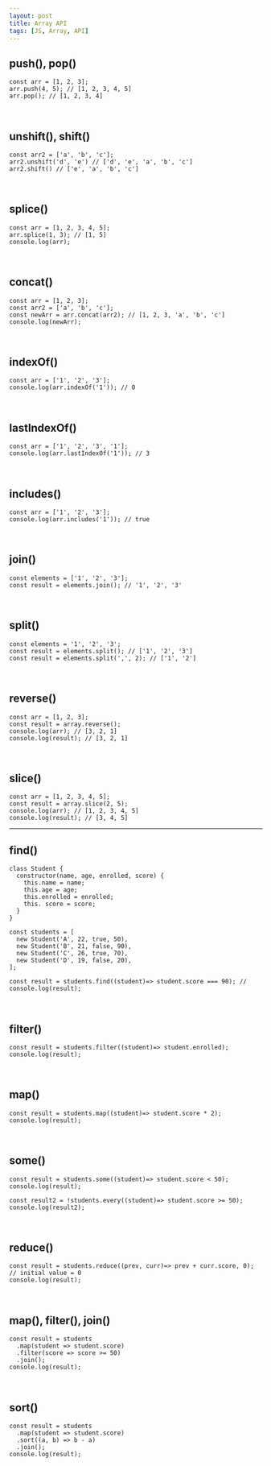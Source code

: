 ```yaml
---
layout: post
title: Array API
tags: [JS, Array, API]
---
```

## push(), pop()
```
const arr = [1, 2, 3];
arr.push(4, 5); // [1, 2, 3, 4, 5]
arr.pop(); // [1, 2, 3, 4]
```
<br/>

## unshift(), shift()
``` 
const arr2 = ['a', 'b', 'c'];
arr2.unshift('d', 'e') // ['d', 'e', 'a', 'b', 'c']
arr2.shift() // ['e', 'a', 'b', 'c']
```
<br/>

## splice()
```
const arr = [1, 2, 3, 4, 5];
arr.splice(1, 3); // [1, 5]
console.log(arr);
```
<br/>


## concat()
```
const arr = [1, 2, 3];
const arr2 = ['a', 'b', 'c'];
const newArr = arr.concat(arr2); // [1, 2, 3, 'a', 'b', 'c']
console.log(newArr);
```
<br/>

## indexOf()
```
const arr = ['1', '2', '3'];
console.log(arr.indexOf('1')); // 0
```
<br/>

## lastIndexOf()
```
const arr = ['1', '2', '3', '1'];
console.log(arr.lastIndexOf('1')); // 3
```
<br/>

## includes()
```
const arr = ['1', '2', '3'];
console.log(arr.includes('1')); // true
```
<br/>

## join()
```
const elements = ['1', '2', '3'];
const result = elements.join(); // '1', '2', '3'
```
<br/>

## split()
```
const elements = '1', '2', '3';
const result = elements.split(); // ['1', '2', '3']
const result = elements.split(',', 2); // ['1', '2']
```
<br/>

## reverse()
```
const arr = [1, 2, 3];
const result = array.reverse();
console.log(arr); // [3, 2, 1]
console.log(result); // [3, 2, 1]
```
<br/>

## slice()
```
const arr = [1, 2, 3, 4, 5];
const result = array.slice(2, 5);
console.log(arr); // [1, 2, 3, 4, 5]
console.log(result); // [3, 4, 5]
```
<hr/>

## find()
```
class Student {
  constructor(name, age, enrolled, score) {
    this.name = name;
    this.age = age;
    this.enrolled = enrolled;
    this. score = score;
  }
}

const students = [
  new Student('A', 22, true, 50),
  new Student('B', 21, false, 90),
  new Student('C', 26, true, 70),
  new Student('D', 19, false, 20),
];

const result = students.find((student)=> student.score === 90); //
console.log(result);
```
<br/>

## filter()
```
const result = students.filter((student)=> student.enrolled);
console.log(result);
```
<br/>

## map()
```
const result = students.map((student)=> student.score * 2);
console.log(result);
```
<br/>

## some()
```
const result = students.some((student)=> student.score < 50);
console.log(result);

const result2 = !students.every((student)=> student.score >= 50);
console.log(result2);
```
<br/>

## reduce()
```
const result = students.reduce((prev, curr)=> prev + curr.score, 0); // initial value = 0
console.log(result);
```
<br/>

## map(), filter(), join()
```
const result = students
  .map(student => student.score)
  .filter(score => score >= 50)
  .join();
console.log(result);
```
<br/>

## sort()
```
const result = students
  .map(student => student.score)
  .sort((a, b) => b - a)
  .join();
console.log(result);
```
<br/>






